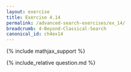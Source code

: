 ```yaml
---
layout: exercise
title: Exercise 4.14
permalink: /advanced-search-exercises/ex_14/
breadcrumb: 4-Beyond-Classical-Search
canonical_id: ch4ex14
---
```


{% include mathjax_support %}
<div id="hiddden">{% include_relative question.md %}</div>